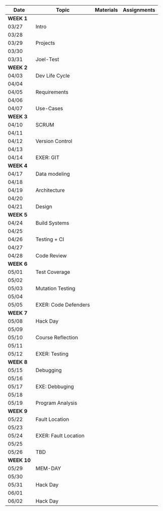|	Date	|	Topic	|	Materials	|	Assignments	|
|	---		| 	---		|	---			|	---			|
|**WEEK 1**												|
|	03/27	|	Intro		|		|		|
|	03/28	|		|		|		|
|	03/29	|	Projects 	|		|		|
|	03/30	|		|		|		|
|	03/31	|	Joel-Test	|		|		|
|**WEEK 2**												|
|	04/03	|	Dev Life Cycle	|		|		|
|	04/04	|		|		|		|
|	04/05	|	Requirements	|		|		|
|	04/06	|		|		|		|
|	04/07	|	Use-Cases	|		|		|
|**WEEK 3**												|
|	04/10	|	SCRUM	|		|		|
|	04/11	|		|		|		|
|	04/12	|	Version Control	|		|		|
|	04/13	|		|		|		|
|	04/14	|	EXER: GIT	|		|		|
|**WEEK 4**												|
|	04/17	|	Data modeling	|		|		|
|	04/18	|		|		|		|
|	04/19	|	Architecture	|		|		|
|	04/20	|		|		|		|
|	04/21	|	Design	|		|		|
|**WEEK 5**												|
|	04/24	|	Build Systems	|		|		|
|	04/25	|		|		|		|
|	04/26	|	Testing + CI	|		|		|
|	04/27	|		|		|		|
|	04/28	|	Code Review	|		|		|
|**WEEK 6**												|
|	05/01	|	Test Coverage	|		|		|
|	05/02	|		|		|		|
|	05/03	|	Mutation Testing	|		|		|
|	05/04	|		|		|		|
|	05/05	|	EXER: Code Defenders	|		|		|
|**WEEK 7**												|
|	05/08	|	Hack Day	|		|		|
|	05/09	|		|		|		|
|	05/10	|	Course Reflection	|		|		|
|	05/11	|		|		|		|
|	05/12	|	EXER: Testing	|		|		|
|**WEEK 8**												|
|	05/15	|	Debugging	|		|		|
|	05/16	|		|		|		|
|	05/17	|	EXE: Debbuging	|		|		|
|	05/18	|		|		|		|
|	05/19	|	Program Analysis	|		|		|
|**WEEK 9**												|
|	05/22	|	Fault Location	|		|		|
|	05/23	|		|		|		|
|	05/24	|	EXER: Fault Location	|		|		|
|	05/25	|		|		|		|
|	05/26	|	TBD	|		|		|
|**WEEK 10**											|
|	05/29	|	MEM-DAY	|		|		|
|	05/30	|		|		|		|
|	05/31	|	Hack Day	|		|		|
|	06/01	|		|		|		|
|	06/02	|	Hack Day	|		|		|